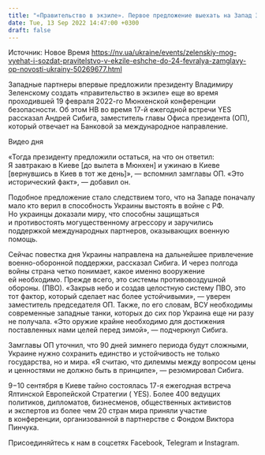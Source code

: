 ```yaml
---
title: "«Правительство в экзиле». Первое предложение выехать на Запад Зеленский получил еще до войны, 19 февраля — замглавы ОП Андрей Сибига"
date: Tue, 13 Sep 2022 14:47:00 +0300
draft: false
---
```

Источник: Новое Время https://nv.ua/ukraine/events/zelenskiy-mog-vyehat-i-sozdat-pravitelstvo-v-ekzile-eshche-do-24-fevralya-zamglavy-op-novosti-ukrainy-50269677.html


Западные партнеры впервые предложили президенту Владимиру Зеленскому создать «правительство в экзиле» еще во время проходившей 19 февраля 2022-го Мюнхенской конференции безопасности. Об этом НВ во время 17-й ежегодной встречи YES рассказал Андрей Сибига, заместитель главы Офиса президента (ОП), который отвечает на Банковой за международное направление.

 Видео дня   

«Тогда президенту предложили остаться, на что он ответил: Я завтракаю в Киеве [до вылета в Мюнхен] и ужинаю в Киеве [вернувшись в Киев в тот же день]», — вспомнил замглавы ОП. «Это исторический факт», — добавил он.

Подобное предложение стало следствием того, что на Западе поначалу мало кто верил в способность Украины выстоять в войне с РФ. Но украинцы доказали миру, что способны защищаться и противостоять могущественному агрессору и заручились поддержкой международных партнеров, оказывающих военную помощь.

Сейчас повестка дня Украины направлена на дальнейшее привлечение военно-оборонной поддержки, рассказал Сибига. И через полгода войны страна четко понимает, какое именно вооружение ей необходимо. Прежде всего, это системы противовоздушной обороны. (ПВО). «Закрыв небо и создав целостную систему ПВО, это тот фактор, который сделает нас более устойчивыми», — уверен заместитель председателя ОП. Также, по его словам, ВСУ необходимы современные западные танки, которых до сих пор Украина еще ни разу не получала. «Это оружие крайне необходимо для достижения поставленных нами целей перед зимой», — подчеркнул Сибига.

Замглавы ОП уточнил, что 90 дней зимнего периода будут сложными, Украине нужно сохранить единство и устойчивость не только государства, но и мира. «Я считаю, что дилеммы между вопросом цены и ценностями не должно быть в принципе», — резюмировал Сибига.

9−10 сентября в Киеве тайно состоялась 17-я ежегодная встреча Ялтинской Европейской Стратегии ( YES). Более 400 ведущих политиков, дипломатов, бизнесменов, общественных активистов и экспертов из более чем 20 стран мира приняли участие в конференции, организованной в партнерстве с Фондом Виктора Пинчука.

Присоединяйтесь к нам в соцсетях Facebook, Telegram и Instagram.
